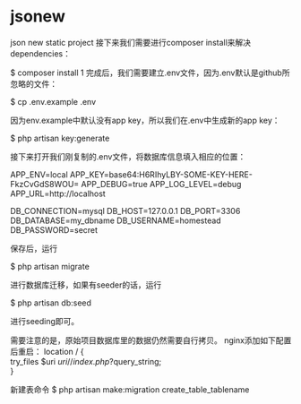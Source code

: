 # jsonew
json new static project
接下来我们需要进行composer install来解决dependencies：

$ composer install
1
完成后，我们需要建立.env文件，因为.env默认是github所忽略的文件：

$ cp .env.example .env

因为env.example中默认没有app key，所以我们在.env中生成新的app key：

$ php artisan key:generate

接下来打开我们刚复制的.env文件，将数据库信息填入相应的位置：

APP_ENV=local
APP_KEY=base64:H6RIhyLBY-SOME-KEY-HERE-FkzCvGdS8WOU=
APP_DEBUG=true
APP_LOG_LEVEL=debug
APP_URL=http://localhost

DB_CONNECTION=mysql
DB_HOST=127.0.0.1
DB_PORT=3306
DB_DATABASE=my_dbname
DB_USERNAME=homestead
DB_PASSWORD=secret

保存后，运行

$ php artisan migrate

进行数据库迁移，如果有seeder的话，运行

$ php artisan db:seed

进行seeding即可。

需要注意的是，原始项目数据库里的数据仍然需要自行拷贝。
nginx添加如下配置后重启：
location / {  
    try_files $uri $uri/ /index.php?$query_string;  
} 

新建表命令 
$ php artisan make:migration create_table_tablename
